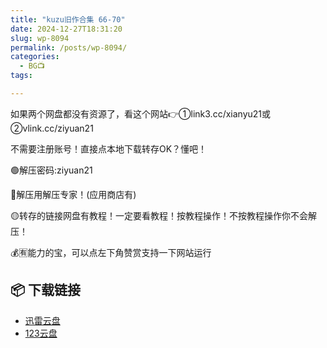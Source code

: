 ```yaml
---
title: "kuzu旧作合集 66-70"
date: 2024-12-27T18:31:20
slug: wp-8094
permalink: /posts/wp-8094/
categories:
  - BG📺
tags:

---
```


如果两个网盘都没有资源了，看这个网站👉①link3.cc/xianyu21或②vlink.cc/ziyuan21

不需要注册账号！直接点本地下载转存OK？懂吧！

🟢解压密码:ziyuan21

🔵解压用解压专家！(应用商店有)

🟡转存的链接网盘有教程！一定要看教程！按教程操作！不按教程操作你不会解压！

💰🈶能力的宝，可以点左下角赞赏支持一下网站运行

## 📦 下载链接
- [迅雷云盘](https://blziyuan21.com/pay-download/8094?key=79cb9c6015&down_id=0)
- [123云盘](https://blziyuan21.com/pay-download/8094?key=79cb9c6015&down_id=1)

